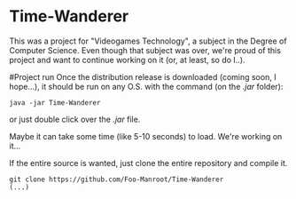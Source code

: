 # Time-Wanderer
This was a project for "Videogames Technology", a subject in the Degree of Computer Science.
Even though that subject was over, we're proud of this project and want to continue working on it (or, at least, so do I..).

#Project run
Once the distribution release is downloaded (coming soon, I hope...), it should be run on any O.S. with the command (on the _.jar_ folder):

    java -jar Time-Wanderer
or just double click over the _.jar_ file.

Maybe it can take some time (like 5-10 seconds) to load. We're working on it...

If the entire source is wanted, just clone the entire repository and compile it.

    git clone https://github.com/Foo-Manroot/Time-Wanderer
    (...)
